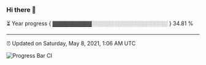 ### Hi there 👋

⏳ Year progress { ▓▓▓▓▓▓▓▓▓▓░░░░░░░░░░░░░░░░░░░░ } 34.81 %

---

⏰ Updated on Saturday, May 8, 2021, 1:06 AM UTC

![Progress Bar CI](https://github.com/arthurbuhl/arthurbuhl/workflows/Progress%20Bar%20CI/badge.svg)
